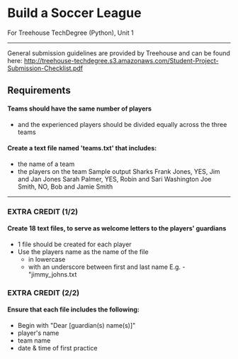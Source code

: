 # Build a Soccer League
For Treehouse TechDegree (Python), Unit 1

---
General submission guidelines are provided by Treehouse and can be found here: http://treehouse-techdegree.s3.amazonaws.com/Student-Project-Submission-Checklist.pdf


## Requirements
#### Teams should have the same number of players
* and the experienced players should be divided equally across the three teams
#### Create a text file named 'teams.txt' that includes:
* the name of a team
* the players on the team
Sample output
        Sharks
        Frank Jones, YES, Jim and Jan Jones
        Sarah Palmer, YES, Robin and Sari Washington
        Joe Smith, NO, Bob and Jamie Smith

---
### EXTRA CREDIT (1/2)
#### Create 18 text files, to serve as welcome letters to the players' guardians
* 1 file should be created for each player
* Use the players name as the name of the file
  * in lowercase
  * with an underscore between first and last name
        E.g. - "jimmy_johns.txt

### EXTRA CREDIT (2/2)
#### Ensure that each file includes the following: 
* Begin with "Dear [guardian(s) name(s)]"
* player's name
* team name
* date & time of first practice


